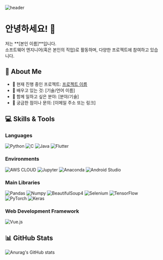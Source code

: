 <div>
  
  <!--Header-->
  ![header](https://capsule-render.vercel.app/api?type=waving&color=gradient&height=300&section=header&text=Hello%20World!%20%F0%9F%A4%97)
  
</div>

# 안녕하세요! 👋

저는 **[본인 이름]**입니다.  
소프트웨어 엔지니어(혹은 본인의 직업)로 활동하며, 다양한 프로젝트에 참여하고 있습니다.

## 🚀 About Me
- 🔭 현재 진행 중인 프로젝트: [프로젝트 이름](링크)
- 🌱 배우고 있는 것: [기술/언어 이름]
- 🤝 함께 일하고 싶은 분야: [분야/기술]
- 💬 궁금한 점이나 문의: [이메일 주소 또는 링크]

## 💻 Skills & Tools

### Languages
![Python](https://img.shields.io/badge/Python-3776AB?logo=Python&logoColor=white&style=flat-square)
![C](https://img.shields.io/badge/C-00599C?logo=C&logoColor=white&style=flat-square)
![Java](https://img.shields.io/badge/Java-007396?logo=Java&logoColor=white&style=flat-square)
![Flutter](https://img.shields.io/badge/Flutter-02569B?logo=Flutter&logoColor=white&style=flat-square)

### Environments
![AWS CLOUD](https://img.shields.io/badge/AWS_CLOUD-232F3E?logo=Amazon%20AWS&logoColor=white&style=flat-square)
![Jupyter](https://img.shields.io/badge/Jupyter-F37626?logo=Jupyter&logoColor=white&style=flat-square)
![Anaconda](https://img.shields.io/badge/Anaconda-44A833?logo=Anaconda&logoColor=white&style=flat-square)
![Android Studio](https://img.shields.io/badge/Android_Studio-3DDC84?logo=Androidstudio&logoColor=white&style=flat-square)

### Main Libraries
![Pandas](https://img.shields.io/badge/Pandas-150458?logo=Pandas&logoColor=white&style=flat-square)
![Numpy](https://img.shields.io/badge/Numpy-013243?logo=Numpy&logoColor=white&style=flat-square)
![BeautifulSoup4](https://img.shields.io/badge/BeautifulSoup4-ff6600?style=flat-square)
![Selenium](https://img.shields.io/badge/Selenium-43B02A?logo=Selenium&logoColor=white&style=flat-square)
![TensorFlow](https://img.shields.io/badge/TensorFlow-FF6F00?logo=TensorFlow&logoColor=white&style=flat-square)
![PyTorch](https://img.shields.io/badge/PyTorch-EE4C2C?logo=PyTorch&logoColor=white&style=flat-square)
![Keras](https://img.shields.io/badge/Keras-D00000?logo=Keras&logoColor=white&style=flat-square)

### Web Development Framework
![Vue.js](https://img.shields.io/badge/Vue.js-4FC08D?logo=Vue.js&logoColor=white&style=flat-square)

## 📊 GitHub Stats
![Anurag's GitHub stats](https://github-readme-stats.vercel.app/api?username=,kimms12&show_icons=true&theme=default)
